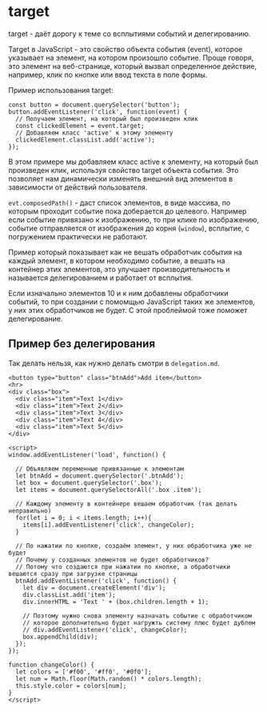 # target
target - даёт дорогу к теме со всплытиями событий и делегированию.

Target в JavaScript - это свойство объекта события (event), которое указывает на элемент, на котором произошло событие. Проще говоря, это элемент на веб-странице, который вызвал определенное действие, например, клик по кнопке или ввод текста в поле формы.

Пример использования target:

    const button = document.querySelector('button');
    button.addEventListener('click', function(event) {
      // Получаем элемент, на который был произведен клик
      const clickedElement = event.target;
      // Добавляем класс 'active' к этому элементу
      clickedElement.classList.add('active');
    });

В этом примере мы добавляем класс active к элементу, на который был произведен клик, используя свойство target объекта события. Это позволяет нам динамически изменять внешний вид элементов в зависимости от действий пользователя.

`evt.composedPath()` - даст список элементов, в виде массива, по которым проходит событие пока доберается до целевого. Например если событие привязано к изображению, то при клике по изображению, событие отправляется от изображения до корня (`window`), всплытие, с погружением практически не работают.

Пример который показывает как не вешать обработчик события на каждый элемент, в котором необходимо событие, а вешать на контейнер этих элементов, это улучшает производительность и называется делегированием и работает от всплытия.

Если изначально элементов 10 и к ним добавлены обработчики событий, то при создании с помомщью JavaScript таких же элементов, у них этих обработчиков не будет. С этой проблеймой тоже поможет делегирование.

## Пример без делегирования
Так делать нельзя, как нужно делать смотри в `delegation.md`.

    <button type="button" class="btnAdd">Add item</button>
    <hr>
    <div class="box">
      <div class="item">Text 1</div>
      <div class="item">Text 2</div>
      <div class="item">Text 3</div>
      <div class="item">Text 4</div>
      <div class="item">Text 5</div>
    </div>

    <script>
    window.addEventListener('load', function() {

      // Объявляем переменные привязанные к элементам
      let btnAdd = document.querySelector('.btnAdd');
      let box = document.querySelector('.box');
      let items = document.querySelectorAll('.box .item');

      // Каждому элементу в контейнере вешаем обработчик (так делать неправильно)
      for(let i = 0; i < items.length; i++){
        items[i].addEventListener('click', changeColor);
      }

      // По нажатии по кнопке, создаём элемент, у них обработчика уже не будет
      // Почему у созданных элементов не будет обработчиков?
      // Потому что создаются при нажатии по кнопке, а обработчики вешаются сразу при загрузке страницы 
      btnAdd.addEventListener('click', function() {
        let div = document.createElement('div');
        div.classList.add('item');
        div.innerHTML = 'Text ' + (box.children.length + 1);

        // Поэтому нужно снова элементу назначать событие с обработчиком
        // которое дополнительно будет нагружть систему плюс будет дублем
        // div.addEventListener('click', changeColor);
        box.appendChild(div);
      });
    });

    function changeColor() {
      let colors = ['#f00', '#ff0', '#0f0'];
      let num = Math.floor(Math.random() * colors.length);
      this.style.color = colors[num];
    }
    </script>
